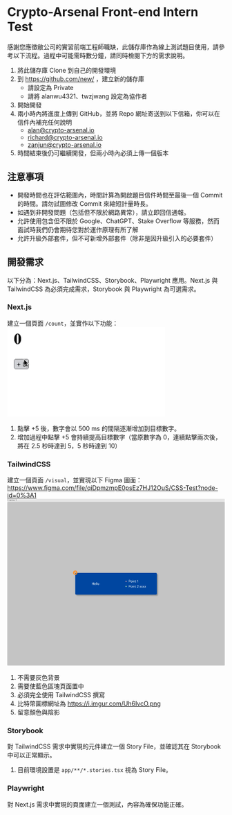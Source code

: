 # Crypto-Arsenal Front-end Intern Test

感謝您應徵敝公司的實習前端工程師職缺，此儲存庫作為線上測試題目使用，請參考以下流程。過程中可能需時數分鐘，請同時檢閱下方的需求說明。

1. 將此儲存庫 Clone 到自己的開發環境
2. 到 https://github.com/new/ ，建立新的儲存庫
   - 請設定為 Private
   - 請將 alanwu4321、twzjwang 設定為協作者
3. 開始開發
4. 兩小時內將進度上傳到 GitHub，並將 Repo 網址寄送到以下信箱，你可以在信件內補充任何說明
   - alan@crypto-arsenal.io
   - richard@crypto-arsenal.io
   - zanjun@crypto-arsenal.io
5. 時間結束後仍可繼續開發，但兩小時內必須上傳一個版本

## 注意事項

- 開發時間也在評估範圍內，時間計算為開啟題目信件時間至最後一個 Commit 的時間。請勿試圖修改 Commit 來縮短計量時長。
- 如遇到非開發問題（包括但不限於網路異常），請立即回信通報。
- 允許使用包含但不限於 Google、ChatGPT、Stake Overflow 等服務，然而面試時我們仍會期待您對於運作原理有所了解
- 允許升級外部套件，但不可新增外部套件（除非是因升級引入的必要套件）

## 開發需求

以下分為：Next.js、TailwindCSS、Storybook、Playwright 應用。Next.js 與 TailwindCSS 為必須完成需求，Storybook 與 Playwright 為可選需求。

### Next.js

建立一個頁面 `/count`，並實作以下功能：
![](./nextjs.gif)

1. 點擊 +5 後，數字會以 500 ms 的間隔逐漸增加到目標數字。
2. 增加過程中點擊 +5 會持續提高目標數字（當原數字為 0，連續點擊兩次後，將在 2.5 秒時達到 5，5 秒時達到 10）

### TailwindCSS

建立一個頁面 `/visual`，並實現以下 Figma 圖面：
https://www.figma.com/file/qiDpmzmpE0psEz7HJ12OuS/CSS-Test?node-id=0%3A1
![](./tailwind.png)

1. 不需要灰色背景
2. 需要使藍色區塊頁面置中
3. 必須完全使用 TailwindCSS 撰寫
4. 比特幣圖標網址為 https://i.imgur.com/Uh6IvcO.png
5. 留意顏色與陰影

### Storybook

對 TailwindCSS 需求中實現的元件建立一個 Story File，並確認其在 Storybook 中可以正常顯示。

1. 目前環境設置是 `app/**/*.stories.tsx` 視為 Story File。

### Playwright

對 Next.js 需求中實現的頁面建立一個測試，內容為確保功能正確。
